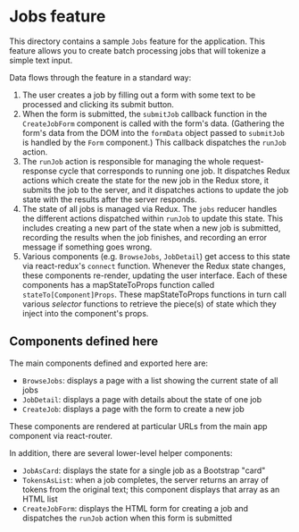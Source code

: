 # Jobs feature

This directory contains a sample `Jobs` feature for the application.
This feature allows you to create batch processing jobs that will
tokenize a simple text input.

Data flows through the feature in a standard way:

1. The user creates a job by filling out a form with some text to
   be processed and clicking its submit button.
1. When the form is submitted, the `submitJob` callback function in
   the `CreateJobForm` component is called with the form's data.
   (Gathering the form's data from the DOM into the `formData` object
   passed to `submitJob` is handled by the `Form` component.) This
   callback dispatches the `runJob` action.
1. The `runJob` action is responsible for managing the whole
   request-response cycle that corresponds to running one job. It
   dispatches Redux actions which create the state for the new job in
   the Redux store, it submits the job to the server, and it
   dispatches actions to update the job state with the results after
   the server responds.
1. The state of all jobs is managed via Redux. The `jobs` reducer
   handles the different actions dispatched within `runJob` to update
   this state. This includes creating a new part of the state when a
   new job is submitted, recording the results when the job finishes,
   and recording an error message if something goes wrong.
1. Various components (e.g. `BrowseJobs`, `JobDetail`) get access to
   this state via react-redux's `connect` function. Whenever the Redux
   state changes, these components re-render, updating the user
   interface. Each of these components has a mapStateToProps function
   called `stateTo[Component]Props`. These mapStateToProps functions
   in turn call various *selector* functions to retrieve the piece(s)
   of state which they inject into the component's props.
   
## Components defined here

The main components defined and exported here are:

- `BrowseJobs`: displays a page with a list showing the current state of all jobs
- `JobDetail`: displays a page with details about the state of one job
- `CreateJob`: displays a page with the form to create a new job

These components are rendered at particular URLs from the main app
component via react-router.

In addition, there are several lower-level helper components:

- `JobAsCard`: displays the state for a single job as a Bootstrap
  "card"
- `TokensAsList`: when a job completes, the server returns an array of
  tokens from the original text; this component displays that array as
  an HTML list
- `CreateJobForm`: displays the HTML form for creating a job and
  dispatches the `runJob` action when this form is submitted

